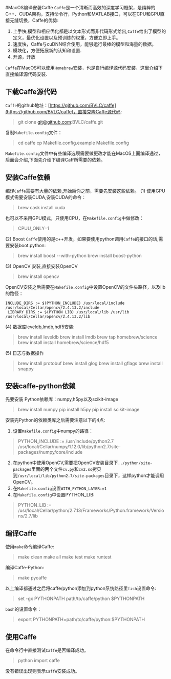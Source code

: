 #MacOS编译安装Caffe
`Caffe`是一个清晰而高效的深度学习框架，是纯粹的C++、CUDA架构，支持命令行，Python和MATLAB接口，可以在CPU和GPU直接无缝切换，Caffe的优势:

1.  上手快,模型和相应优化都是以文本形式而非代码形式给出,`Caffe`给出了模型的定义，最优化设置以及预训练的权重，方便立即上手。
2.  速度快，Caffe与cuDNN结合使用，能够运行最棒的模型和海量的数据。
3.  模块化，方便拓展新的认知和设置.
4.  开源，开放

`Caffe`在MacOS可以使用`Homebrew`安装，也是自行编译源代码安装，这里介绍下直接编译源代码安装.
## 下载Caffe源代码
`Caffe`的github地址：[https://github.com/BVLC/caffe](https://github.com/BVLC/caffe)，直接克隆Caffe源代码:
>git clone git@github.com:BVLC/caffe.git

复制`Makefile.config`文件：
>cd caffe
>cp Makefile.config.example Makefile.config

`Makefile.config`文件中有些编译选项需要做更改才能在MacOS上面编译通过，后面会介绍,下面先介绍下编译Caff所需要的依赖。
## 安装Caffe依赖
编译`Caffe`需要有大量的依赖,开始扁你之前，需要先安装这些依赖。
(1)  使用GPU模式需要安装CUDA,安装CUDA的命令：
>brew cask install cuda

也可以不采用GPU模式，只使用CPU，在`Makefile.config`中做修改：
>CPUU_ONLY=1

(2)  Boost
`Caffe`使用的是c++开发，如果要使用python调用`Caffe`的接口的话,需要安装boot.python:
>brew install boost --with-python
>brew install boost-python

(3)  OpenCV 安装,直接安装OpenCV
> brew install opencv
 
 OpenCV安装之后需要在`Makefile.config`中设置OpenCV的文件头路径，以及lib的路径：
 		
 	INCLUDE_DIRS := $(PYTHON_INCLUDE) /usr/local/include /usr/local/Cellar/opencv/2.4.13.2/include
	 LIBRARY_DIRS := $(PYTHON_LIB) /usr/local/lib /usr/lib /usr/local/Cellar/opencv/2.4.13.2/lib

(4)  数据库leveldb,lmdb,hdf5安装:
>brew install leveldb
>brew install lmdb
>brew tap homebrew/science
>brew install install homebrew/science/hdf5

(5)  日志与数据操作
> brew install protobuf
> brew install glog
> brew install gflags
> brew install snappy

## 安装caffe-python依赖
先要安装 Python依赖库：numpy,h5py以及scikit-image
>brew install numpy
>pip install h5py
>pip install scikit-image

安装完Python的依赖类库之后需要注意以下的4点:

1. 设置`Makefile.config`中numpy的路径：
 > PYTHON_INCLUDE := /usr/include/python2.7 \
    /usr/local/Cellar/numpy/1.12.0/lib/python2.7/site-packages/numpy/core/include
2. 在python中使用OpenCV,需要把OpenCV安装目录下`../python/site-packages`里面的两个文件`cv.py`和`cv2.so`拷贝到`/usr/local/lib/python2.7/site-packages`目录下，这样python才能调用OpenCV。
3. 在`Makefile.config`设置`WITH_PYTHON_LAYER:=1`
4. 在`Makefile.config`中设置PYTHON_LIB:
>PYTHON_LIB := /usr/local/Cellar/python/2.7.13/Frameworks/Python.framework/Versions/2.7/lib



## 编译Caffe
使用`make`命令编译Caffe: 
>make clean
>make all 
>make test
>make runtest

编译Caffe-Python:
>make pycaffe

以上编译都通过之后将caffe/python添加到python系统路径里`fish`设置命令:
>set -gx PYTHONPATH  path/to/caffe/python $PYTHONPATH

`bash`的设置命令：
>export PYTHONPATH=path/to/caffe/python:$PYTHONPATH

## 使用Caffe
在命令行中直接测试`Caffe`是否编译成功。
>python
>import caffe

没有错误出现则表示`Caffe`安装成功。



